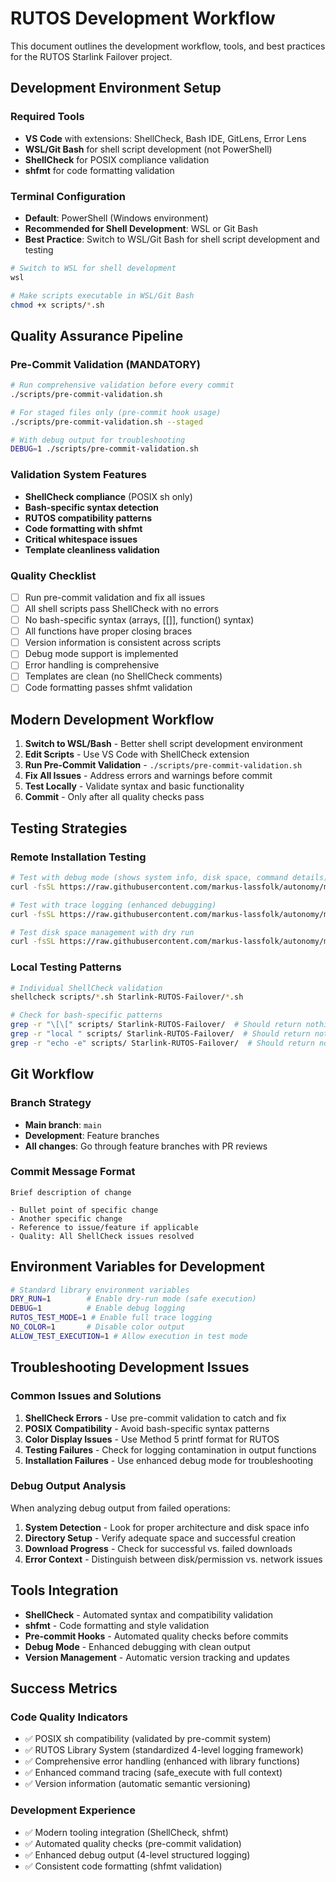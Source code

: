 # RUTOS Development Workflow

This document outlines the development workflow, tools, and best practices for the RUTOS Starlink Failover project.

## Development Environment Setup

### Required Tools

- **VS Code** with extensions: ShellCheck, Bash IDE, GitLens, Error Lens
- **WSL/Git Bash** for shell script development (not PowerShell)
- **ShellCheck** for POSIX compliance validation
- **shfmt** for code formatting validation

### Terminal Configuration

- **Default**: PowerShell (Windows environment)
- **Recommended for Shell Development**: WSL or Git Bash
- **Best Practice**: Switch to WSL/Git Bash for shell script development and testing

```bash
# Switch to WSL for shell development
wsl

# Make scripts executable in WSL/Git Bash
chmod +x scripts/*.sh
```

## Quality Assurance Pipeline

### Pre-Commit Validation (MANDATORY)

```bash
# Run comprehensive validation before every commit
./scripts/pre-commit-validation.sh

# For staged files only (pre-commit hook usage)
./scripts/pre-commit-validation.sh --staged

# With debug output for troubleshooting
DEBUG=1 ./scripts/pre-commit-validation.sh
```

### Validation System Features

- **ShellCheck compliance** (POSIX sh only)
- **Bash-specific syntax detection**
- **RUTOS compatibility patterns**
- **Code formatting with shfmt**
- **Critical whitespace issues**
- **Template cleanliness validation**

### Quality Checklist

- [ ] Run pre-commit validation and fix all issues
- [ ] All shell scripts pass ShellCheck with no errors
- [ ] No bash-specific syntax (arrays, [[]], function() syntax)
- [ ] All functions have proper closing braces
- [ ] Version information is consistent across scripts
- [ ] Debug mode support is implemented
- [ ] Error handling is comprehensive
- [ ] Templates are clean (no ShellCheck comments)
- [ ] Code formatting passes shfmt validation

## Modern Development Workflow

1. **Switch to WSL/Bash** - Better shell script development environment
2. **Edit Scripts** - Use VS Code with ShellCheck extension
3. **Run Pre-Commit Validation** - `./scripts/pre-commit-validation.sh`
4. **Fix All Issues** - Address errors and warnings before commit
5. **Test Locally** - Validate syntax and basic functionality
6. **Commit** - Only after all quality checks pass

## Testing Strategies

### Remote Installation Testing

```bash
# Test with debug mode (shows system info, disk space, command details)
curl -fsSL https://raw.githubusercontent.com/markus-lassfolk/autonomy/main/scripts/install-rutos.sh | DEBUG=1 sh

# Test with trace logging (enhanced debugging)
curl -fsSL https://raw.githubusercontent.com/markus-lassfolk/autonomy/main/scripts/install-rutos.sh | DEBUG=1 RUTOS_TEST_MODE=1 sh

# Test disk space management with dry run
curl -fsSL https://raw.githubusercontent.com/markus-lassfolk/autonomy/main/scripts/install-rutos.sh | DEBUG=1 DRY_RUN=1 sh
```

### Local Testing Patterns

```bash
# Individual ShellCheck validation
shellcheck scripts/*.sh Starlink-RUTOS-Failover/*.sh

# Check for bash-specific patterns
grep -r "\[\[" scripts/ Starlink-RUTOS-Failover/  # Should return nothing
grep -r "local " scripts/ Starlink-RUTOS-Failover/  # Should return nothing
grep -r "echo -e" scripts/ Starlink-RUTOS-Failover/  # Should return nothing
```

## Git Workflow

### Branch Strategy

- **Main branch**: `main`
- **Development**: Feature branches
- **All changes**: Go through feature branches with PR reviews

### Commit Message Format

```text
Brief description of change

- Bullet point of specific change
- Another specific change
- Reference to issue/feature if applicable
- Quality: All ShellCheck issues resolved
```

## Environment Variables for Development

```bash
# Standard library environment variables
DRY_RUN=1        # Enable dry-run mode (safe execution)
DEBUG=1          # Enable debug logging
RUTOS_TEST_MODE=1 # Enable full trace logging
NO_COLOR=1       # Disable color output
ALLOW_TEST_EXECUTION=1 # Allow execution in test mode
```

## Troubleshooting Development Issues

### Common Issues and Solutions

1. **ShellCheck Errors** - Use pre-commit validation to catch and fix
2. **POSIX Compatibility** - Avoid bash-specific syntax patterns
3. **Color Display Issues** - Use Method 5 printf format for RUTOS
4. **Testing Failures** - Check for logging contamination in output functions
5. **Installation Failures** - Use enhanced debug mode for troubleshooting

### Debug Output Analysis

When analyzing debug output from failed operations:

1. **System Detection** - Look for proper architecture and disk space info
2. **Directory Setup** - Verify adequate space and successful creation
3. **Download Progress** - Check for successful vs. failed downloads
4. **Error Context** - Distinguish between disk/permission vs. network issues

## Tools Integration

- **ShellCheck** - Automated syntax and compatibility validation
- **shfmt** - Code formatting and style validation
- **Pre-commit Hooks** - Automated quality checks before commits
- **Debug Mode** - Enhanced debugging with clean output
- **Version Management** - Automatic version tracking and updates

## Success Metrics

### Code Quality Indicators

- ✅ POSIX sh compatibility (validated by pre-commit system)
- ✅ RUTOS Library System (standardized 4-level logging framework)
- ✅ Comprehensive error handling (enhanced with library functions)
- ✅ Enhanced command tracing (safe_execute with full context)
- ✅ Version information (automatic semantic versioning)

### Development Experience

- ✅ Modern tooling integration (ShellCheck, shfmt)
- ✅ Automated quality checks (pre-commit validation)
- ✅ Enhanced debug output (4-level structured logging)
- ✅ Consistent code formatting (shfmt validation)
